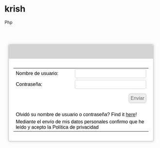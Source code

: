 krish
=====

Php
	<div style="text-align: center;">
	<div style="box-sizing: border-box; display: inline-block; width: auto; max-width: 480px; background-color: #FFFFFF; border: 2px solid #D4D4D4; border-radius: 5px; box-shadow: 0px 0px 8px #D4D4D4; margin: 50px auto auto;">
	<div style="background: #D4D4D4; border-radius: 5px 5px 0px 0px; padding: 15px;"><span style="font-family: verdana,arial; color: #D4D4D4; font-size: 1.00em; font-weight:bold;">REGISTRARSE</span></div>
	<div style="background: ; padding: 15px">
	<style type="text/css" scoped>
	td { text-align:left; font-family: verdana,arial; color: #000000; font-size: 1.00em; }
	input { border: 1px solid #CCCCCC; border-radius: 5px; color: #666666; display: inline-block; font-size: 1.00em;  padding: 5px; width: 100%; }
	input[type="button"], input[type="reset"], input[type="submit"] { height: auto; width: auto; cursor: pointer; box-shadow: 0px 0px 5px #D4D4D4; float: right; margin-top: 10px; }
	table.center { margin-left:auto; margin-right:auto; }
	.error { font-family: verdana,arial; color: #000000; font-size: 1.00em; }
	</style>
<form method="post" action="https://www.authpro.com/auth/deluxe/" name="aform" target="_top">
<input type="hidden" name="action" value="login">
<input type="hidden" name="hide" value="">
<table class='center'>
<tr><td>Nombre de usuario:</td><td><input type="text" name="login"></td></tr>
<tr><td>Contraseña:</td><td><input type="password" name="password"></td></tr>
<tr><td>&nbsp;</td><td><input type="submit" value="Enviar"></td></tr>
<tr><td colspan=2>&nbsp;</td></tr>
<tr><td colspan=2>Olvidó su nombre de usuario o contraseña? Find it <a href="https://www.authpro.com/auth/deluxe/?action=lost">here</a>!</td></tr>
<tr><td colspan=2>Mediante el envío de mis datos personales confirmo que he leído y acepto la Política de privacidad</td></tr>
</table>
</form>
</div></div></div>
